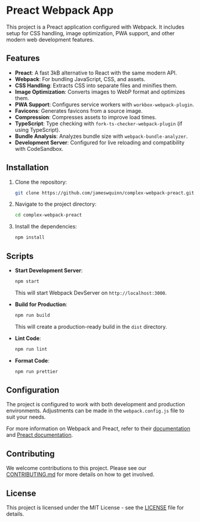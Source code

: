 # Preact Webpack App

This project is a Preact application configured with Webpack. It includes setup for CSS handling, image optimization, PWA support, and other modern web development features.



## Features

- **Preact**: A fast 3kB alternative to React with the same modern API.
- **Webpack**: For bundling JavaScript, CSS, and assets.
- **CSS Handling**: Extracts CSS into separate files and minifies them.
- **Image Optimization**: Converts images to WebP format and optimizes them.
- **PWA Support**: Configures service workers with `workbox-webpack-plugin`.
- **Favicons**: Generates favicons from a source image.
- **Compression**: Compresses assets to improve load times.
- **TypeScript**: Type checking with `fork-ts-checker-webpack-plugin` (if using TypeScript).
- **Bundle Analysis**: Analyzes bundle size with `webpack-bundle-analyzer`.
- **Development Server**: Configured for live reloading and compatibility with CodeSandbox.

## Installation

1. Clone the repository:
    ```bash
    git clone https://github.com/jameswquinn/complex-webpack-preact.git
    ```
2. Navigate to the project directory:
    ```bash
    cd complex-webpack-preact
    ```
3. Install the dependencies:
    ```bash
    npm install
    ```

## Scripts

- **Start Development Server**:
    ```bash
    npm start
    ```
    This will start Webpack DevServer on `http://localhost:3000`.

- **Build for Production**:
    ```bash
    npm run build
    ```
    This will create a production-ready build in the `dist` directory.

- **Lint Code**:
    ```bash
    npm run lint
    ```

- **Format Code**:
    ```bash
    npm run prettier
    ```

## Configuration

The project is configured to work with both development and production environments. Adjustments can be made in the `webpack.config.js` file to suit your needs.

For more information on Webpack and Preact, refer to their [documentation](https://webpack.js.org/) and [Preact documentation](https://preactjs.com/).

## Contributing

We welcome contributions to this project. Please see our [CONTRIBUTING.md](CONTRIBUTING.md) for more details on how to get involved.

## License

This project is licensed under the MIT License - see the [LICENSE](LICENSE) file for details.
